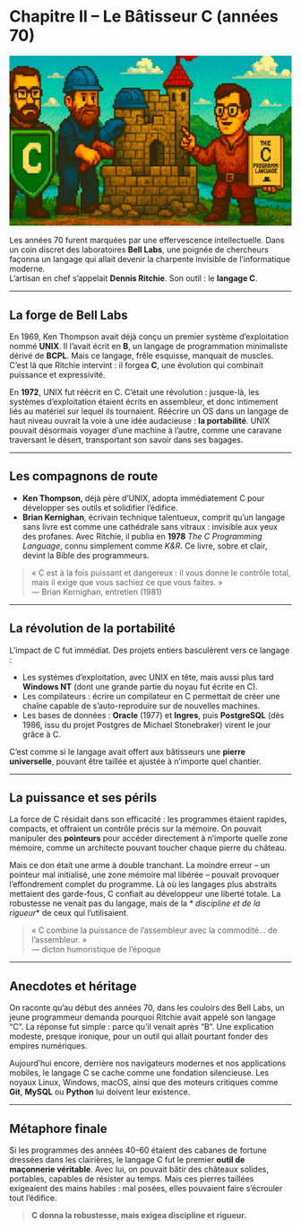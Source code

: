 # Chapitre II – Le Bâtisseur C (années 70)

![chapitre II.png](https://raw.githubusercontent.com/nicolasvauchenet/cours_architectures_logicielles/refs/heads/main/img/chapitre-II.png)

Les années 70 furent marquées par une effervescence intellectuelle. Dans un coin discret des laboratoires **Bell Labs**,
une poignée de chercheurs façonna un langage qui allait devenir la charpente invisible de l’informatique moderne.  
L’artisan en chef s’appelait **Dennis Ritchie**. Son outil : le **langage C**.

---

## La forge de Bell Labs

En 1969, Ken Thompson avait déjà conçu un premier système d’exploitation nommé **UNIX**. Il l’avait écrit en **B**, un
langage de programmation minimaliste dérivé de **BCPL**. Mais ce langage, frêle esquisse, manquait de muscles. C’est là
que Ritchie intervint : il forgea **C**, une évolution qui combinait puissance et expressivité.

En **1972**, UNIX fut réécrit en C. C’était une révolution : jusque-là, les systèmes d’exploitation étaient écrits en
assembleur, et donc intimement liés au matériel sur lequel ils tournaient. Réécrire un OS dans un langage de haut niveau
ouvrait la voie à une idée audacieuse : **la portabilité**. UNIX pouvait désormais voyager d’une machine à l’autre,
comme une caravane traversant le désert, transportant son savoir dans ses bagages.

---

## Les compagnons de route

- **Ken Thompson**, déjà père d’UNIX, adopta immédiatement C pour développer ses outils et solidifier l’édifice.
- **Brian Kernighan**, écrivain technique talentueux, comprit qu’un langage sans livre est comme une cathédrale sans
  vitraux : invisible aux yeux des profanes. Avec Ritchie, il publia en **1978** *The C Programming Language*, connu
  simplement comme *K&R*. Ce livre, sobre et clair, devint la Bible des programmeurs.

> « C est à la fois puissant et dangereux : il vous donne le contrôle total, mais il exige que vous sachiez ce que vous
> faites. »  
> — Brian Kernighan, entretien (1981)

---

## La révolution de la portabilité

L’impact de C fut immédiat. Des projets entiers basculèrent vers ce langage :

- Les systèmes d’exploitation, avec UNIX en tête, mais aussi plus tard **Windows NT** (dont une grande partie du noyau
  fut écrite en C).
- Les compilateurs : écrire un compilateur en C permettait de créer une chaîne capable de s’auto-reproduire sur de
  nouvelles machines.
- Les bases de données : **Oracle** (1977) et **Ingres**, puis **PostgreSQL** (dès 1986, issu du projet Postgres de
  Michael Stonebraker) virent le jour grâce à C.

C’est comme si le langage avait offert aux bâtisseurs une **pierre universelle**, pouvant être taillée et ajustée à
n’importe quel chantier.

---

## La puissance et ses périls

La force de C résidait dans son efficacité : les programmes étaient rapides, compacts, et offraient un contrôle précis
sur la mémoire. On pouvait manipuler des **pointeurs** pour accéder directement à n’importe quelle zone mémoire, comme
un architecte pouvant toucher chaque pierre du château.

Mais ce don était une arme à double tranchant. La moindre erreur – un pointeur mal initialisé, une zone mémoire mal
libérée – pouvait provoquer l’effondrement complet du programme. Là où les langages plus abstraits mettaient des
garde-fous, C confiait au développeur une liberté totale. La robustesse ne venait pas du langage, mais de la *
*discipline
et de la rigueur** de ceux qui l’utilisaient.

> « C combine la puissance de l’assembleur avec la commodité… de l’assembleur. »  
> — dicton humoristique de l’époque

---

## Anecdotes et héritage

On raconte qu’au début des années 70, dans les couloirs des Bell Labs, un jeune programmeur demanda pourquoi Ritchie
avait appelé son langage “C”. La réponse fut simple : parce qu’il venait après “B”. Une explication modeste, presque
ironique, pour un outil qui allait pourtant fonder des empires numériques.

Aujourd’hui encore, derrière nos navigateurs modernes et nos applications mobiles, le langage C se cache comme une
fondation silencieuse. Les noyaux Linux, Windows, macOS, ainsi que des moteurs critiques comme **Git**, **MySQL** ou
**Python** lui doivent leur existence.

---

## Métaphore finale

Si les programmes des années 40–60 étaient des cabanes de fortune dressées dans les clairières, le langage C fut le
premier **outil de maçonnerie véritable**. Avec lui, on pouvait bâtir des châteaux solides, portables, capables de
résister au temps. Mais ces pierres taillées exigeaient des mains habiles : mal posées, elles pouvaient faire s’écrouler
tout l’édifice.

> **C donna la robustesse, mais exigea discipline et rigueur.**
